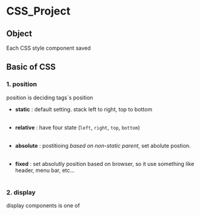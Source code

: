 # CSS_Project

## Object
Each CSS style component saved

## Basic of CSS
### 1. position 
position is deciding tags`s position
 - **static** : default setting. stack left to right, top to bottom<br><br>
 
 - **relative** : have four state (`left`, `right`, `top`, `bottom`)<br><br>

 - **absolute** : postitioing *based on non-static parent*, set abolute postion.<br><br>

 - **fixed** : set absolutly position based on browser, so it use something like header, menu bar, etc...<br><br>


### 2. display 
display components is one of